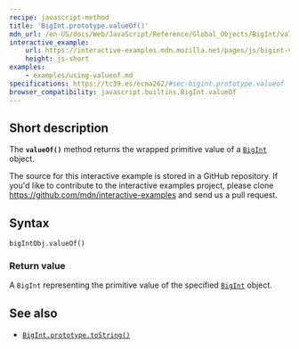 ```yaml
---
recipe: javascript-method
title: 'BigInt.prototype.valueOf()'
mdn_url: /en-US/docs/Web/JavaScript/Reference/Global_Objects/BigInt/valueOf
interactive_example:
    url: https://interactive-examples.mdn.mozilla.net/pages/js/bigint-valueof.html
    height: js-short
examples:
    - examples/using-valueof.md
specifications: https://tc39.es/ecma262/#sec-bigint.prototype.valueof
browser_compatibility: javascript.builtins.BigInt.valueOf
---
```


## Short description

The **`valueOf()`** method returns the wrapped primitive value of a [`BigInt`](/en-US/docs/Web/JavaScript/Reference/Global_Objects/BigInt) object.

The source for this interactive example is stored in a GitHub repository. If you'd like to contribute to the interactive examples project, please clone <https://github.com/mdn/interactive-examples> and send us a pull request.

## Syntax

```
bigIntObj.valueOf()
```

### Return value

A `BigInt` representing the primitive value of the specified [`BigInt`](/en-US/docs/Web/JavaScript/Reference/Global_Objects/BigInt) object.

## See also

-   [`BigInt.prototype.toString()`](/en-US/docs/Web/JavaScript/Reference/Global_Objects/BigInt/toString)
